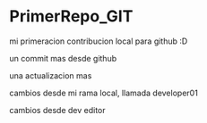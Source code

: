 # PrimerRepo_GIT

mi primeracion contribucion local para github :D

un commit mas desde github

una actualizacion mas



cambios desde mi rama local, llamada developer01


cambios desde dev editor